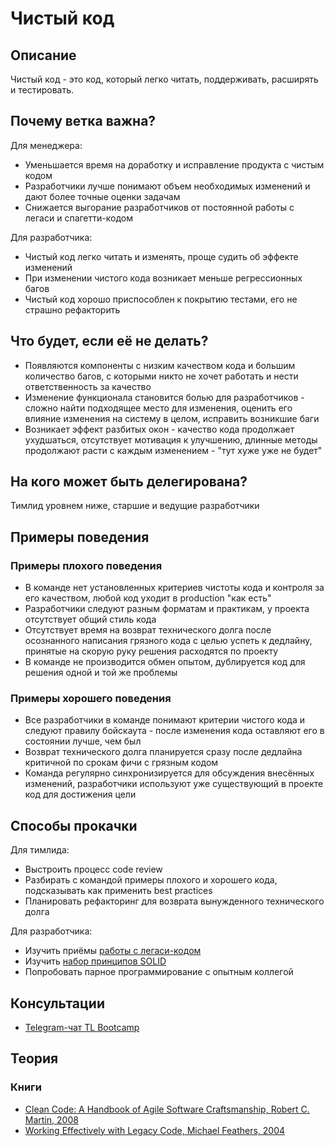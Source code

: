 # Чистый код

## Описание

Чистый код - это код, который легко читать, поддерживать, расширять и тестировать.

## Почему ветка важна?

Для менеджера:

- Уменьшается время на доработку и исправление продукта с чистым кодом
- Разработчики лучше понимают объем необходимых изменений и дают более точные оценки задачам
- Снижается выгорание разработчиков от постоянной работы с легаси и спагетти-кодом

Для разработчика:

- Чистый код легко читать и изменять, проще судить об эффекте изменений
- При изменении чистого кода возникает меньше регрессионных багов
- Чистый код хорошо приспособлен к покрытию тестами, его не страшно рефакторить

## Что будет, если её не делать?

- Появляются компоненты с низким качеством кода и большим количество багов, с которыми никто не хочет работать и нести ответственность за качество
- Изменение функционала становится болью для разработчиков - сложно найти подходящее место для изменения, оценить его влияние изменения на систему в целом, исправить возникшие баги
- Возникает эффект разбитых окон - качество кода продолжает ухудшаться, отсутствует мотивация к улучшению, длинные методы продолжают расти с каждым изменением - "тут хуже уже не будет"

## На кого может быть делегирована?

Тимлид уровнем ниже, старшие и ведущие разработчики

## Примеры поведения

### Примеры плохого поведения

- В команде нет установленных критериев чистоты кода и контроля за его качеством, любой код уходит в production "как есть"
- Разработчики следуют разным форматам и практикам, у проекта отсутствует общий стиль кода
- Отсутствует время на возврат технического долга после осознанного написания грязного кода с целью успеть к дедлайну, принятые на скорую руку решения расходятся по проекту
- В команде не производится обмен опытом, дублируется код для решения одной и той же проблемы

### Примеры хорошего поведения

- Все разработчики в команде понимают критерии чистого кода и следуют правилу бойскаута - после изменения кода оставляют его в состоянии лучше, чем был
- Возврат технического долга планируется сразу после дедлайна критичной по срокам фичи с грязным кодом
- Команда регулярно синхронизируется для обсуждения внесённых изменений, разработчики используют уже существующий в проекте код для достижения цели

## Способы прокачки

Для тимлида:

- Выстроить процесс code review
- Разбирать с командой примеры плохого и хорошего кода, подсказывать как применить best practices
- Планировать рефакторинг для возврата вынужденного технического долга

Для разработчика:

- Изучить приёмы [работы с легаси-кодом](https://www.amazon.com/Working-Effectively-Legacy-Michael-Feathers/dp/0131177052)
- Изучить [набор принципов SOLID](https://en.wikipedia.org/wiki/SOLID)
- Попробовать парное программирование с опытным коллегой

## Консультации

- [Telegram-чат TL Bootcamp](https://tlinks.run/tlbootcamp)

## Теория

### Книги

- [Clean Code: A Handbook of Agile Software Craftsmanship, Robert C. Martin, 2008](https://www.amazon.com/Clean-Code-Handbook-Software-Craftsmanship/dp/0132350882)
- [Working Effectively with Legacy Code, Michael Feathers, 2004](https://www.amazon.com/Working-Effectively-Legacy-Michael-Feathers/dp/0131177052)



